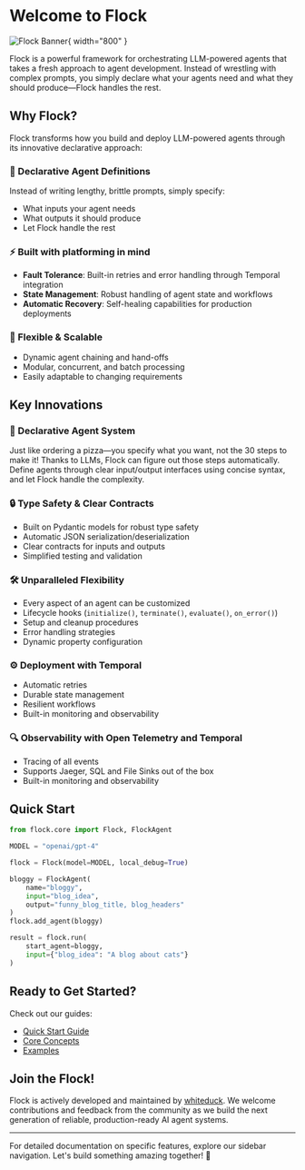 # Welcome to Flock

![Flock Banner](assets/images/flock.png){ width="800" }


Flock is a powerful framework for orchestrating LLM-powered agents that takes a fresh approach to agent development. Instead of wrestling with complex prompts, you simply declare what your agents need and what they should produce—Flock handles the rest.

## Why Flock?

Flock transforms how you build and deploy LLM-powered agents through its innovative declarative approach:

### 🎯 Declarative Agent Definitions

Instead of writing lengthy, brittle prompts, simply specify:

- What inputs your agent needs
- What outputs it should produce
- Let Flock handle the rest

### ⚡ Built with platforming in mind
- **Fault Tolerance**: Built-in retries and error handling through Temporal integration
- **State Management**: Robust handling of agent state and workflows
- **Automatic Recovery**: Self-healing capabilities for production deployments

### 🔄 Flexible & Scalable
- Dynamic agent chaining and hand-offs
- Modular, concurrent, and batch processing
- Easily adaptable to changing requirements

## Key Innovations

### 🎨 Declarative Agent System
Just like ordering a pizza—you specify what you want, not the 30 steps to make it! Thanks to LLMs, Flock can figure out those steps automatically. Define agents through clear input/output interfaces using concise syntax, and let Flock handle the complexity.

### 🔒 Type Safety & Clear Contracts
- Built on Pydantic models for robust type safety
- Automatic JSON serialization/deserialization
- Clear contracts for inputs and outputs
- Simplified testing and validation

### 🛠 Unparalleled Flexibility

- Every aspect of an agent can be customized
- Lifecycle hooks (`initialize()`, `terminate()`, `evaluate()`, `on_error()`)
- Setup and cleanup procedures
- Error handling strategies
- Dynamic property configuration

### ⚙️ Deployment with Temporal
- Automatic retries
- Durable state management
- Resilient workflows
- Built-in monitoring and observability

### 🔍 Observability with Open Telemetry and Temporal
- Tracing of all events
- Supports Jaeger, SQL and File Sinks out of the box
- Built-in monitoring and observability

## Quick Start

```python
from flock.core import Flock, FlockAgent

MODEL = "openai/gpt-4"

flock = Flock(model=MODEL, local_debug=True)

bloggy = FlockAgent(
    name="bloggy", 
    input="blog_idea", 
    output="funny_blog_title, blog_headers"
)
flock.add_agent(bloggy)

result = flock.run(
    start_agent=bloggy, 
    input={"blog_idea": "A blog about cats"}
)
```

## Ready to Get Started?

Check out our guides:

- [Quick Start Guide](getting-started/quickstart.md)
- [Core Concepts](core-concepts/agents.md)
- [Examples](examples/hello-flock.md)

## Join the Flock!

Flock is actively developed and maintained by [whiteduck](https://whiteduck.de). We welcome contributions and feedback from the community as we build the next generation of reliable, production-ready AI agent systems.

---

For detailed documentation on specific features, explore our sidebar navigation. Let's build something amazing together! 🚀